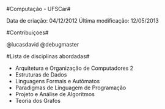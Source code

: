#Computação - UFSCar#

Data de criação: 04/12/2012
Última modificação: 12/05/2013

#Contribuiçoes#

@lucasdavid
@debugmaster

#Lista de disciplinas abordadas#

 * Arquitetura e Organização de Computadores 2
 * Estruturas de Dados
 * Linguagens Formais e Autômatos
 * Paradigmas de Linguagem de Programação
 * Projeto e Análise de Algoritmos
 * Teoria dos Grafos